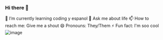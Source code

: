 ### Hi there 👋
🌱 I’m currently learning coding y espanol
💬 Ask me about life
📫 How to reach me: Give me a shout
😄 Pronouns: They/Them
⚡ Fun fact: I'm soo cool
![image](https://user-images.githubusercontent.com/129083724/227983733-870c691e-23a5-4f4d-aa2a-0480caef5fd1.png)
